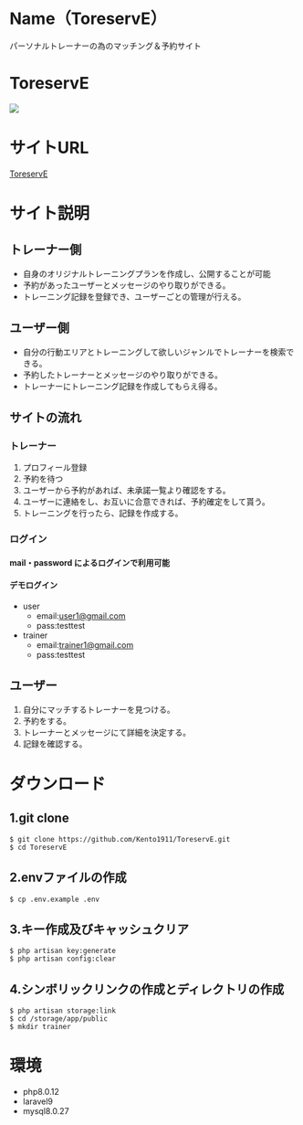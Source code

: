 # Name（ToreservE）

パーソナルトレーナーの為のマッチング＆予約サイト

# ToreservE
![](https://user-images.githubusercontent.com/94818659/156314096-83d1ded3-7297-4c08-9f68-1cf89718206e.png)

# サイトURL

[ToreservE](https://toreserve.net)

# サイト説明
## トレーナー側
- 自身のオリジナルトレーニングプランを作成し、公開することが可能
- 予約があったユーザーとメッセージのやり取りができる。
- トレーニング記録を登録でき、ユーザーごとの管理が行える。

## ユーザー側
- 自分の行動エリアとトレーニングして欲しいジャンルでトレーナーを検索できる。
- 予約したトレーナーとメッセージのやり取りができる。
- トレーナーにトレーニング記録を作成してもらえ得る。

## サイトの流れ
### トレーナー
1. プロフィール登録
2. 予約を待つ
3. ユーザーから予約があれば、未承諾一覧より確認をする。
4. ユーザーに連絡をし、お互いに合意できれば、予約確定をして貰う。
5. トレーニングを行ったら、記録を作成する。

### ログイン
#### mail・password によるログインで利用可能
#### デモログイン
- user
    - email:user1@gmail.com
    - pass:testtest
- trainer
    - email:trainer1@gmail.com
    - pass:testtest

## ユーザー
1. 自分にマッチするトレーナーを見つける。
2. 予約をする。
3. トレーナーとメッセージにて詳細を決定する。
4. 記録を確認する。

# ダウンロード
## 1.git clone
```
$ git clone https://github.com/Kento1911/ToreservE.git
$ cd ToreservE
```
## 2.envファイルの作成
```
$ cp .env.example .env 
```

## 3.キー作成及びキャッシュクリア
```
$ php artisan key:generate
$ php artisan config:clear
```

## 4.シンボリックリンクの作成とディレクトリの作成
```
$ php artisan storage:link
$ cd /storage/app/public
$ mkdir trainer
```

# 環境
* php8.0.12
* laravel9
* mysql8.0.27
